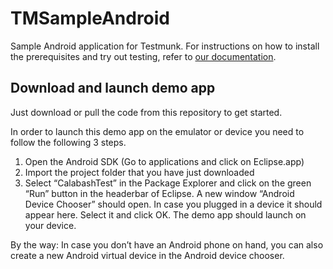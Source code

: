 TMSampleAndroid
===============

Sample Android application for Testmunk. For instructions on how to install the prerequisites and try out testing, refer to [our documentation](http://docs.testmunk.com/).

Download and launch demo app
---
Just download or pull the code from this repository to get started.

In order to launch this demo app on the emulator or device you need to follow the following 3 steps.  
1. Open the Android SDK (Go to applications and click on Eclipse.app)  
2. Import the project folder that you have just downloaded  
3. Select “CalabashTest” in the Package Explorer and click on the green “Run” button in the headerbar of Eclipse. A new window “Android Device Chooser” should open. In case you plugged in a device it should appear here. Select it and click OK. The demo app should launch on your device.

By the way: In case you don’t have an Android phone on hand, you can also create a new Android virtual device in the Android device chooser.
